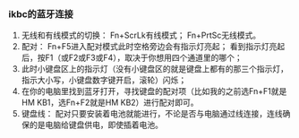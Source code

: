 ### ikbc的蓝牙连接

1. 无线和有线模式的切换：
   Fn+ScrLk有线模式；
   Fn+PrtSc无线模式。
2. 配对：
   Fn+F5进入配对模式此时空格旁边会有指示灯亮起；
   看到指示灯亮起后，按F1（或F2或F3或F4），取决于你想用四个通道里的哪个；
3. 此时小键盘区上的指示灯（没有小键盘区的就是键盘上都有的那三个指示灯，指示大小写，小键盘数字键开启，滚轮）闪烁；
4. 在你的电脑里找到蓝牙打开，寻找键盘的配对项（比如我的之前选Fn+F1就是HM KB1，选Fn+F2就是HM KB2）进行配对即可。
5. 键盘线：
   配对只要安装着电池就能进行，不论是否与电脑通过线连接，连线确保的是电脑给键盘供电，即使插着电池。